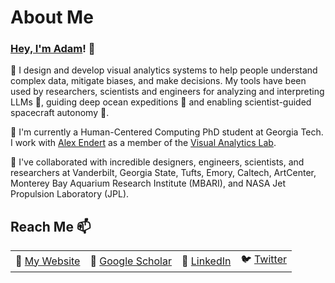 # About Me

### [Hey, I'm Adam](https://adamcoscia.com)! 👋 

👀 I design and develop visual analytics systems to help people understand complex data, mitigate biases, and make decisions. My tools have been used by researchers, scientists and engineers for analyzing and interpreting LLMs 🤖, guiding deep ocean expeditions 🌊 and enabling scientist-guided spacecraft autonomy 🚀.

🌱 I'm currently a Human-Centered Computing PhD student at Georgia Tech. I work with [Alex Endert](https://va.gatech.edu/endert/) as a member of the [Visual Analytics Lab](https://gtvalab.github.io/).

💞️ I've collaborated with incredible designers, engineers, scientists, and researchers at Vanderbilt, Georgia State, Tufts, Emory, Caltech, ArtCenter, Monterey Bay Aquarium Research Institute (MBARI), and NASA Jet Propulsion Laboratory (JPL).

## Reach Me 📫

<table>
  <tr>
    <td>🪪 <a href="https://adamcoscia.com" target="_blank">My Website</a></td>
    <td>📜 <a href="https://scholar.google.com/citations?hl=en&user=diVuti8AAAAJ" target="_blank">Google Scholar</a></td>
    <td>🤝 <a href="https://www.linkedin.com/in/adam-coscia/" target="_blank">LinkedIn</a></td>
    <td>🐦 <a href="https://twitter.com/AdamCoscia" target="_blank">Twitter</a></td>
  </tr>
</table>
